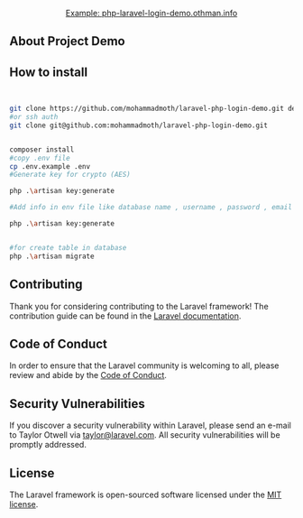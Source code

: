 <p align="center">
<a href="https://php-laravel-login-demo.othman.info" target="_blank">
Example: php-laravel-login-demo.othman.info
</a>
</p>


## About Project Demo



## How to install
```bash


git clone https://github.com/mohammadmoth/laravel-php-login-demo.git demo
#or ssh auth
git clone git@github.com:mohammadmoth/laravel-php-login-demo.git


composer install
#copy .env file
cp .env.example .env
#Generate key for crypto (AES)

php .\artisan key:generate

#Add info in env file like database name , username , password , email  . Please see .env.fullexample file

php .\artisan key:generate


#for create table in database 
php .\artisan migrate

```
## Contributing

Thank you for considering contributing to the Laravel framework! The contribution guide can be found in the [Laravel documentation](https://laravel.com/docs/contributions).

## Code of Conduct

In order to ensure that the Laravel community is welcoming to all, please review and abide by the [Code of Conduct](https://laravel.com/docs/contributions#code-of-conduct).

## Security Vulnerabilities

If you discover a security vulnerability within Laravel, please send an e-mail to Taylor Otwell via [taylor@laravel.com](mailto:taylor@laravel.com). All security vulnerabilities will be promptly addressed.

## License

The Laravel framework is open-sourced software licensed under the [MIT license](https://opensource.org/licenses/MIT).
